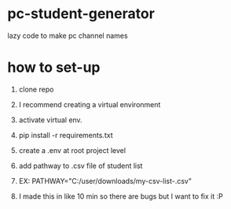 # pc-student-generator
lazy code to make pc channel names


# how to set-up
1) clone repo
2) I recommend creating a virtual environment
3) activate virtual env.
4) pip install -r requirements.txt

5) create a .env at root project level
6) add pathway to .csv file of student list
7) EX: PATHWAY="C:/user/downloads/my-csv-list-.csv"

7) I made this in like 10 min so there are bugs but I want to fix it :P

